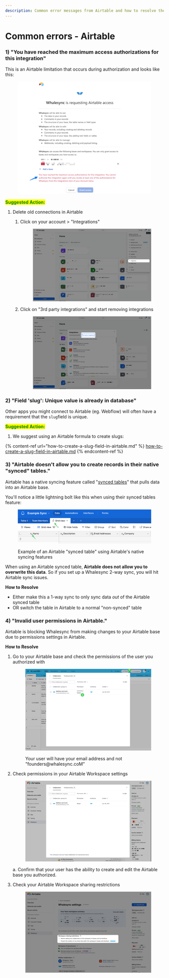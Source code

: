 ```yaml
---
description: Common error messages from Airtable and how to resolve them
---
```


# Common errors - Airtable

### 1) "**You have reached the maximum access authorizations for this integration"**

This is an Airtable limitation that occurs during authorization and looks like this:

<figure><img src="../../.gitbook/assets/CleanShot 2023-04-19 at 10.38.20.png" alt=""><figcaption></figcaption></figure>

<mark style="color:green;">**Suggested Action:**</mark>

1. Delete old connections in Airtable
   1.  Click on your account > "Integrations"

       <figure><img src="../../.gitbook/assets/Integrations.png" alt=""><figcaption></figcaption></figure>
   2.  Click on "3rd party integrations" and start removing integrations

       <figure><img src="../../.gitbook/assets/3rd party.png" alt=""><figcaption></figcaption></figure>



### 2) "Field 'slug': Unique value is already in database"

Other apps you might connect to Airtable (eg. Webflow) will often have a requirement that the `slug`field is unique.

<mark style="color:green;">**Suggested Action:**</mark>

1. We suggest using an Airtable formula to create slugs:

{% content-ref url="how-to-create-a-slug-field-in-airtable.md" %}
[how-to-create-a-slug-field-in-airtable.md](how-to-create-a-slug-field-in-airtable.md)
{% endcontent-ref %}

### 3) "Airtable doesn't allow you to create records in their native "synced" tables."

Airtable has a native syncing feature called "[synced tables](https://support.airtable.com/docs/getting-started-with-airtable-sync)" that pulls data into an Airtable base.

You'll notice a little lightning bolt like this when using their synced tables feature:

<figure><img src="../../.gitbook/assets/synced table.png" alt=""><figcaption><p>Example of an Airtable "synced table" using Airtable's native syncing features</p></figcaption></figure>

When using an Airtable synced table, **Airtable does not allow you to overwrite this data**. So if you set up a Whalesync 2-way sync, you will hit Airtable sync issues.

**How to Resolve**

* Either make this a 1-way sync to only sync data _out_ of the Airtable synced table
* OR switch the table in Airtable to a normal "non-synced" table

### 4) "Invalid user permissions in Airtable."

Airtable is blocking Whalesync from making changes to your Airtable base due to permissions settings in Airtable.

**How to Resolve**

1.  Go to your Airtable base and check the permissions of the user you authorized with

    <figure><img src="../../.gitbook/assets/permissions.png" alt=""><figcaption><p>Your user will have your email address and not "founders@whalesync.coM"</p></figcaption></figure>
2.  Check permissions in your Airtable Workspace settings

    <figure><img src="../../.gitbook/assets/Permissions 2.png" alt=""><figcaption></figcaption></figure>

    a. Confirm that your user has the ability to create and edit the Airtable base you authorized.
3.  Check your Airtable Workspace sharing restrictions

    <figure><img src="../../.gitbook/assets/permissions 3.png" alt=""><figcaption></figcaption></figure>



